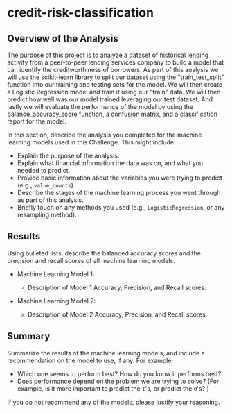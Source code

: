 # credit-risk-classification

## Overview of the Analysis

The purpose of this project is to analyze a dataset of historical lending activity from a peer-to-peer lending services company to build a model that can identify the creditworthiness of borrowers.  As part of this analysis we will use the scikit-learn library to split our dataset using the "train_test_split" function into our training and testing sets for the model. We will then create a Logistic Regression model and train it using our "train" data. We will then predict how well was our model trained leveraging our test dataset. And lastly we will evaluate the performance of the model by using the balance_accuracy_score function, a confusion matrix, and a classification report for the model.

In this section, describe the analysis you completed for the machine learning models used in this Challenge. This might include:

* Explain the purpose of the analysis.
* Explain what financial information the data was on, and what you needed to predict.
* Provide basic information about the variables you were trying to predict (e.g., `value_counts`).
* Describe the stages of the machine learning process you went through as part of this analysis.
* Briefly touch on any methods you used (e.g., `LogisticRegression`, or any resampling method).

## Results

Using bulleted lists, describe the balanced accuracy scores and the precision and recall scores of all machine learning models.

* Machine Learning Model 1:
  * Description of Model 1 Accuracy, Precision, and Recall scores.



* Machine Learning Model 2:
  * Description of Model 2 Accuracy, Precision, and Recall scores.

## Summary

Summarize the results of the machine learning models, and include a recommendation on the model to use, if any. For example:
* Which one seems to perform best? How do you know it performs best?
* Does performance depend on the problem we are trying to solve? (For example, is it more important to predict the `1`'s, or predict the `0`'s? )

If you do not recommend any of the models, please justify your reasoning.

